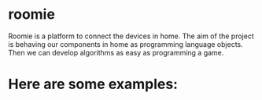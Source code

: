roomie
======

Roomie is a platform to connect the devices in home. The aim of the project is behaving our components in home as 
programming language objects. Then we can develop algorithms as easy as programming a game.


Here are some examples:
=====
